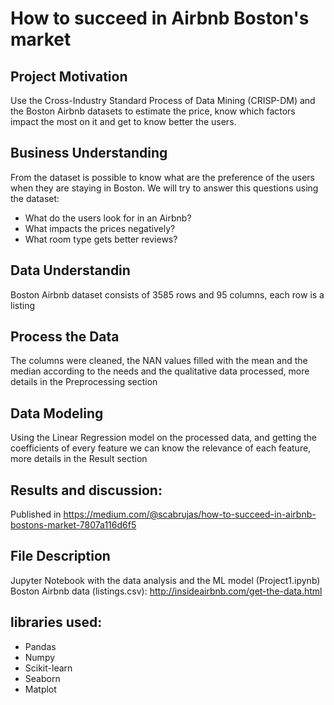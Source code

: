
# How to succeed in Airbnb Boston's market

## Project Motivation
Use the Cross-Industry Standard Process of Data Mining (CRISP-DM) and the Boston Airbnb datasets to estimate the price, know which factors impact the most on it and get to know better the users.

## Business Understanding
From the dataset is possible to know what are the preference of the users when they are staying in Boston. We will try to answer this questions using the dataset:

- What do the users look for in an Airbnb?
- What impacts the prices negatively?
- What room type gets better reviews?

## Data Understandin
Boston Airbnb dataset consists of 3585 rows and 95 columns, each row is a listing

## Process the Data
The columns were cleaned, the NAN values filled with the mean and the median according to the needs and the qualitative data processed, more details in the Preprocessing section

## Data Modeling
Using the Linear Regression model on the processed data, and getting the coefficients of every feature we can know the relevance of each feature, more details in the Result section

## Results and discussion:
Published in https://medium.com/@scabrujas/how-to-succeed-in-airbnb-bostons-market-7807a116d6f5

## File Description
Jupyter Notebook with the data analysis and the ML model (Project1.ipynb)
Boston Airbnb data (listings.csv): http://insideairbnb.com/get-the-data.html

## libraries used:
- Pandas
- Numpy
- Scikit-learn
- Seaborn
- Matplot
